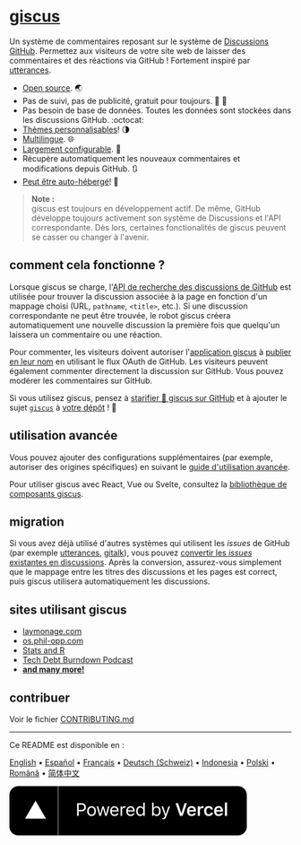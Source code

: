 # [giscus][giscus]

Un système de commentaires reposant sur le système de [Discussions GitHub][discussions]. Permettez aux visiteurs de votre site web de laisser des commentaires et des réactions  via GitHub ! Fortement inspiré par [utterances][utterances].

- [Open source][repo]. 🌏
- Pas de suivi, pas de publicité, gratuit pour toujours. 📡 🚫
- Pas besoin de base de données. Toutes les données sont stockées dans les discussions GitHub. :octocat:
- [Thèmes personnalisables][creating-custom-themes]! 🌗
- [Multilingue][multiple-languages]. 🌐
- [Largement configurable][advanced-usage]. 🔧
- Récupère automatiquement les nouveaux commentaires et modifications depuis GitHub. 🔃
- [Peut être auto-hébergé][self-hosting]! 🤳

> **Note :**\
> giscus est toujours en développement actif. De même, GitHub développe toujours activement son système de Discussions et l'API correspondante. Dès lors, certaines fonctionalités de giscus peuvent se casser ou changer à l'avenir.

## comment cela fonctionne ?

Lorsque giscus se charge, l'[API de recherche des discussions de GitHub][search-api] est utilisée pour trouver la discussion associée à la page en fonction d'un mappage choisi (URL, `pathname`, `<title>`, etc.). Si une discussion correspondante ne peut être trouvée, le robot giscus créera automatiquement une nouvelle discussion la première fois que quelqu'un laissera un commentaire ou une réaction.

Pour commenter, les visiteurs doivent autoriser l'[application giscus][giscus-app] à [publier en leur nom][authorization] en utilisant le flux OAuth de GitHub. Les visiteurs peuvent également commenter directement la discussion sur GitHub. Vous pouvez modérer les commentaires sur GitHub.

[giscus]: https://giscus.app/fr
[discussions]: https://docs.github.com/en/discussions
[utterances]: https://github.com/utterance/utterances
[repo]: https://github.com/giscus/giscus
[advanced-usage]: https://github.com/giscus/giscus/blob/main/ADVANCED-USAGE.md
[creating-custom-themes]: https://github.com/giscus/giscus/blob/main/ADVANCED-USAGE.md#data-theme
[multiple-languages]: https://github.com/giscus/giscus/blob/main/CONTRIBUTING.md#adding-localizations
[self-hosting]: https://github.com/giscus/giscus/blob/main/SELF-HOSTING.md
[search-api]: https://docs.github.com/en/graphql/guides/using-the-graphql-api-for-discussions#search
[giscus-app]: https://github.com/apps/giscus
[authorization]: https://docs.github.com/en/developers/apps/identifying-and-authorizing-users-for-github-apps

<!-- configuration -->

Si vous utilisez giscus, pensez à [starifier 🌟 giscus sur GitHub][repo] et à ajouter le sujet [`giscus`][giscus-topic] à [votre dépôt][topic-howto] ! 🎉

## utilisation avancée

Vous pouvez ajouter des configurations supplémentaires (par exemple, autoriser des origines spécifiques) en suivant le [guide d'utilisation avancée][advanced-usage].

Pour utiliser giscus avec React, Vue ou Svelte, consultez la [bibliothèque de composants giscus][giscus-component].

## migration

Si vous avez déjà utilisé d'autres systèmes qui utilisent les *issues* de GitHub (par exemple [utterances][utterances], [gitalk][gitalk]), vous pouvez [convertir les *issues* existantes en discussions][convert]. Après la conversion, assurez-vous simplement que le mappage entre les titres des discussions et les pages est correct, puis giscus utilisera automatiquement les discussions.

## sites utilisant giscus

- [laymonage.com][laymonage-website]
- [os.phil-opp.com][os-phil-opp]
- [Stats and R][statsandr]
- [Tech Debt Burndown Podcast][techdebtburndown]
- [**and many more!**][giscus-topic]

## contribuer

Voir le fichier [CONTRIBUTING.md][contributing]

[giscus-component]: https://github.com/giscus/giscus-component
[repo]: https://github.com/giscus/giscus
[giscus-topic]: https://github.com/topics/giscus
[topic-howto]: https://docs.github.com/en/github/administering-a-repository/classifying-your-repository-with-topics
[advanced-usage]: https://github.com/giscus/giscus/blob/main/ADVANCED-USAGE.md
[utterances]: https://github.com/utterance/utterances
[gitalk]: https://github.com/gitalk/gitalk
[convert]: https://docs.github.com/en/discussions/managing-discussions-for-your-community/moderating-discussions#converting-an-issue-to-a-discussion
[laymonage-website]: https://laymonage.com/posts/giscus
[os-phil-opp]: https://os.phil-opp.com
[statsandr]: https://statsandr.com
[techdebtburndown]: https://techdebtburndown.com
[contributing]: https://github.com/giscus/giscus/blob/main/CONTRIBUTING.md

<!-- end -->

---

Ce README est disponible en :

[English](README.md) • [Español](README.es.md) • [Français](README.fr.md) • [Deutsch (Schweiz)](README.gsw.md) • [Indonesia](README.id.md) • [Polski](README.pl.md) • [Română](README.ro.md) • [简体中文](README.zh-CN.md)

[![Propulsé par Vercel](public/powered-by-vercel.svg)][vercel]

[vercel]: https://vercel.com/?utm_source=giscus&utm_campaign=oss
